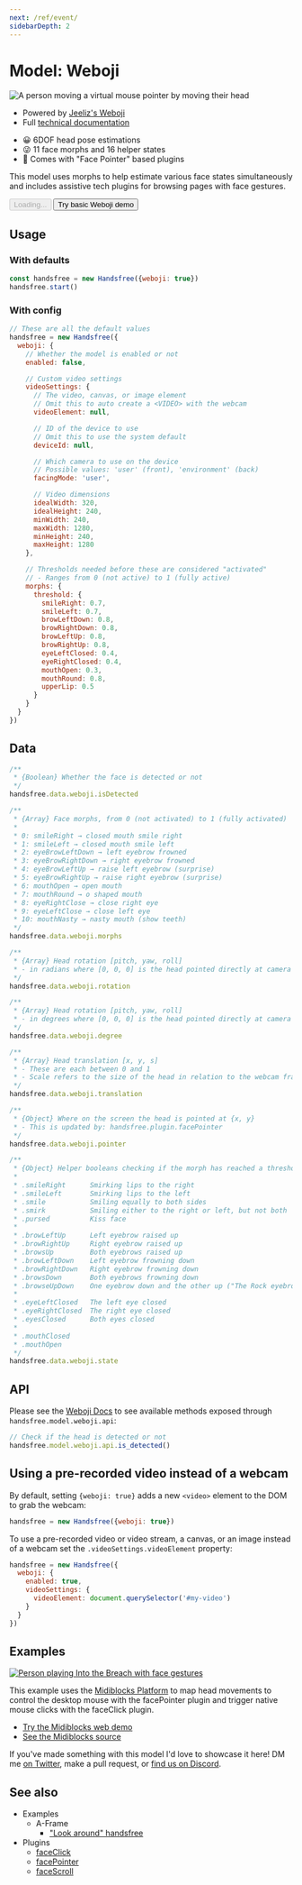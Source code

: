 ```yaml
---
next: /ref/event/
sidebarDepth: 2
---
```

# Model: Weboji


<div class="row align-top">
  <div class="col-6">
    <p><img alt="A person moving a virtual mouse pointer by moving their head" src="https://media0.giphy.com/media/Iv2aSMS0QTy2P5JNCX/giphy.gif" /></p>
    <ul>
      <li>Powered by <a href="https://github.com/jeeliz/jeelizWeboji">Jeeliz's Weboji</a></li>
      <li>Full <a href="https://github.com/jeeliz/jeelizWeboji/blob/master/doc/jeefacetransferAPI.pdf">technical documentation</a></li>
    </ul>
  </div>
  <div class="col-6">
    <Window title="Overview and basic demo">
      <section>
        <ul>
          <li>😀 6DOF head pose estimations</li>
          <li>😜 11 face morphs and 16 helper states</li>
          <li>🔌 Comes with "Face Pointer" based plugins</li>
        </ul>
        <p>This model uses morphs to help estimate various face states simultaneously and includes assistive tech plugins for browsing pages with face gestures.</p>
        <div>
          <HandsfreeToggle class="full-width handsfree-hide-when-started-without-weboji" text-off="Try basic Weboji demo" text-on="Stop Weboji Model" :opts="demoOpts" />
          <button class="handsfree-show-when-started-without-weboji handsfree-show-when-loading" disabled><Fa-Spinner spin /> Loading...</button>
          <button class="handsfree-show-when-started-without-weboji handsfree-hide-when-loading" @click="startDemo"><Fa-Video /> Try basic Weboji demo</button>
        </div>
      </section>
    </Window>
  </div>
</div>

## Usage

### With defaults

```js
const handsfree = new Handsfree({weboji: true})
handsfree.start()
```

### With config

```js
// These are all the default values
handsfree = new Handsfree({
  weboji: {
    // Whether the model is enabled or not
    enabled: false,

    // Custom video settings
    videoSettings: {
      // The video, canvas, or image element
      // Omit this to auto create a <VIDEO> with the webcam
      videoElement: null,

      // ID of the device to use
      // Omit this to use the system default
      deviceId: null,

      // Which camera to use on the device
      // Possible values: 'user' (front), 'environment' (back)
      facingMode: 'user',

      // Video dimensions
      idealWidth: 320,
      idealHeight: 240,
      minWidth: 240,
      maxWidth: 1280,
      minHeight: 240,
      maxHeight: 1280
    },

    // Thresholds needed before these are considered "activated"
    // - Ranges from 0 (not active) to 1 (fully active)
    morphs: {
      threshold: {
        smileRight: 0.7,
        smileLeft: 0.7,
        browLeftDown: 0.8,
        browRightDown: 0.8,
        browLeftUp: 0.8,
        browRightUp: 0.8,
        eyeLeftClosed: 0.4,
        eyeRightClosed: 0.4,
        mouthOpen: 0.3,
        mouthRound: 0.8,
        upperLip: 0.5
      }
    }
  }
})
```

## Data

```js
/**
 * {Boolean} Whether the face is detected or not
 */
handsfree.data.weboji.isDetected

/**
 * {Array} Face morphs, from 0 (not activated) to 1 (fully activated)
 * 
 * 0: smileRight → closed mouth smile right
 * 1: smileLeft → closed mouth smile left
 * 2: eyeBrowLeftDown → left eyebrow frowned
 * 3: eyeBrowRightDown → right eyebrow frowned
 * 4: eyeBrowLeftUp → raise left eyebrow (surprise)
 * 5: eyeBrowRightUp → raise right eyebrow (surprise)
 * 6: mouthOpen → open mouth
 * 7: mouthRound → o shaped mouth
 * 8: eyeRightClose → close right eye
 * 9: eyeLeftClose → close left eye
 * 10: mouthNasty → nasty mouth (show teeth)
 */
handsfree.data.weboji.morphs

/**
 * {Array} Head rotation [pitch, yaw, roll]
 * - in radians where [0, 0, 0] is the head pointed directly at camera
 */
handsfree.data.weboji.rotation

/**
 * {Array} Head rotation [pitch, yaw, roll]
 * - in degrees where [0, 0, 0] is the head pointed directly at camera
 */
handsfree.data.weboji.degree

/**
 * {Array} Head translation [x, y, s]
 * - These are each between 0 and 1
 * - Scale refers to the size of the head in relation to the webcam frame
 */
handsfree.data.weboji.translation

/**
 * {Object} Where on the screen the head is pointed at {x, y}
 * - This is updated by: handsfree.plugin.facePointer
 */
handsfree.data.weboji.pointer

/**
 * {Object} Helper booleans checking if the morph has reached a threshold
 * 
 * .smileRight      Smirking lips to the right
 * .smileLeft       Smirking lips to the left
 * .smile           Smiling equally to both sides
 * .smirk           Smiling either to the right or left, but not both
 * .pursed          Kiss face
 * 
 * .browLeftUp      Left eyebrow raised up
 * .browRightUp     Right eyebrow raised up
 * .browsUp         Both eyebrows raised up
 * .browLeftDown    Left eyebrow frowning down
 * .browRightDown   Right eyebrow frowning down
 * .browsDown       Both eyebrows frowning down
 * .browseUpDown    One eyebrow down and the other up ("The Rock eyebrows")
 * 
 * .eyeLeftClosed   The left eye closed
 * .eyeRightClosed  The right eye closed
 * .eyesClosed      Both eyes closed
 * 
 * .mouthClosed
 * .mouthOpen
 */
handsfree.data.weboji.state
```

## API

Please see the [Weboji Docs](https://github.com/jeeliz/jeelizWeboji/blob/master/doc/jeefacetransferAPI.pdf) to see available methods exposed through `handsfree.model.weboji.api`:

```js
// Check if the head is detected or not
handsfree.model.weboji.api.is_detected()
```

## Using a pre-recorded video instead of a webcam

By default, setting `{weboji: true}` adds a new `<video>` element to the DOM to grab the webcam: 

```js
handsfree = new Handsfree({weboji: true})
```

To use a pre-recorded video or video stream, a canvas, or an image instead of a webcam set the `.videoSettings.videoElement` property:

```js
handsfree = new Handsfree({
  weboji: {
    enabled: true,
    videoSettings: {
      videoElement: document.querySelector('#my-video')
    }
  }
})
```

## Examples

<!-- 🙌 Hi! If you'd like to add your project, just uncomment below with and replace the ALL_CAPS to your info. Thanks so much 🙏 -->

<!--
<div class="row">
  <div class="col-6">
    <Window title="DEMO_TITLE" :maximize="true">
      <div>
        <a href="LINK_TO_DEMO"><img alt="SHORT_DESCRIPTION" src="LINK_TO_GIPHY_OR_OTHER_PUBLIC_GIF_URL"></a>
      </div>
      <p>A_BRIEF_DESCRIPTION</p>
      <div>
        <ul>
          <li><a href="LINK_TO_DEMO">Try it on Glitch</a></li>
          <li><a href="LINK_TO_SOURCE_OR_GITHUB">See the source</a></li>
        </ul>
      </div>
    </Window>
  </div>
</div>
-->

<div class="row align-top">
  <div class="col-6">
    <Window title='Playing "Into the Breach" handsfree' :maximize="true">
      <section>
        <div>
          <a href="https://github.com/MIDIBlocks/midiblocks-web"><img alt="Person playing Into the Breach with face gestures" src="https://media3.giphy.com/media/eABiZprIEtouRZIc75/giphy.gif"></a>
        </div>
        <p>This example uses the <a href="https://midiblocks.com">Midiblocks Platform</a> to map head movements to control the desktop mouse with the <router-link to="/ref/plugin/facePointer/">facePointer plugin</router-link> and trigger native mouse clicks with the <router-link to="/ref/plugin/faceClick/">faceClick plugin</router-link>.</p>
        <div>
          <ul>
            <li><a href="https://midiblocks.com">Try the Midiblocks web demo</a></li>
            <li><a href="https://github.com/midiblocks/midiblocks-web">See the Midiblocks source</a></li>
          </ul>
        </div>
      </section>
    </Window>
  </div>
  <div class="col-6">
    <Window title="Add your project">
      If you've made something with this model I'd love to showcase it here! DM me <a href="https://twitter.com/midiblocks">on Twitter</a>, <a class="https://github.com/midiblocks/handsfree/edit/master/docs/ref/model/hands.md">make a pull request</a>, or <a href="https://discord.gg/q96txF5Wf5">find us on Discord</a>.  
    </Window>
  </div>
</div>

## See also

- Examples
  - A-Frame
    - ["Look around" handsfree](/example/aframe/look-around-handsfree/)
- Plugins
  - [faceClick](/ref/model/faceClick/)
  - [facePointer](/ref/model/facePointer/)
  - [faceScroll](/ref/model/faceScroll/)

<!-- Code -->
<script>
export default {
  data () {
    return {
      demoOpts: {
        autostart: true,

        weboji: true,
        hands: false,
        facemesh: false,
        pose: false,
        handpose: false,

        plugin: {
          facePointer: {enabled: true},
          faceScroll: {enabled: true},
          faceClick: {enabled: true}
        }
      }
    }
  },

  methods: {
    /**
     * Start the page with our preset options
     */
    startDemo () {
      this.$root.handsfree.update(this.demoOpts)
    }
  }
}
</script>